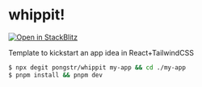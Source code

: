 # whippit!

[![Open in StackBlitz](https://developer.stackblitz.com/img/open_in_stackblitz.svg)](https://stackblitz.com/github/pongstr/whippit)

Template to kickstart an app idea in React+TailwindCSS

```bash
$ npx degit pongstr/whippit my-app && cd ./my-app
$ pnpm install && pnpm dev
```
